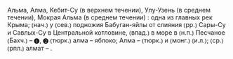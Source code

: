 ---
---

Альма, Алма, Кебит-Су (в верхнем течении), Улу-Узень (в среднем течении), Мокрая Альма (в среднем течении)
: одна из главных рек Крыма; ⦅нач.⦆ у ⦅сев.⦆ подножия Бабуган-яйлы от слияния ⦅рр.⦆ Сары-Су и Савлых-Су в Центральной котловине, ⦅впад.⦆ в море в ⦅н.п.⦆ Песчаное ⦅Бахч.⦆ – ❶, ❷ ⦅тюрк.⦆ алма – яблоко; Алма – ⦅тюрк.⦆ и ⦅монг.⦆ ⦅и.л.⦆; ⦅ср.⦆ ⦅рпл.⦆ алмат – .
